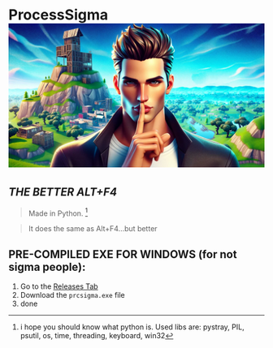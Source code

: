 # **ProcessSigma ![*normally the icon but not here idk why*](https://github.com/NoOneIsHereFr/ProcessSigma/blob/main/sigmaprc.jpeg?raw=true)**
*THE BETTER ALT+F4*
----------------------------------------------
> Made in Python. [^1]

> It does the same as Alt+F4...but better

## PRE-COMPILED EXE FOR WINDOWS (for not sigma people):
1. Go to the [Releases Tab](https://github.com/NoOneIsHereFr/ProcessSigma/releases)
2. Download the `prcsigma.exe` file
3. done

[^1]: i hope you should know what python is. Used libs are: pystray, PIL, psutil, os, time, threading, keyboard, win32
